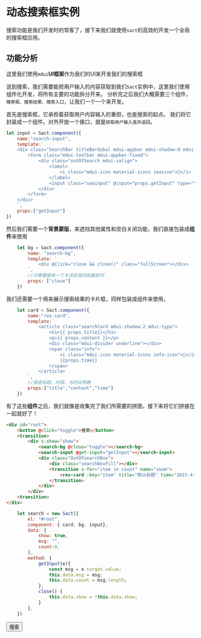 # 动态搜索框实例
搜索功能是我们开发时的常客了，接下来我们就使用`sact`的高效的开发一个全局的搜索框应用。


## 功能分析
这里我们使用`mdui`**UI框架**作为我们的UI来开发我们的搜索框

说到搜索，我们需要能把用户输入的内容获取到我们`Sact`实例中，这里我们使用组件化开发，将所有主要的功能拆分开来。
分析完之后我们大概需要三个组件，`搜索框、搜索结果、搜索入口`，让我们一个一个来开发。


首先是搜索框，它承担着获取用户内容输入的重担，也是搜索的起点。
我们将它封装成一个组件。对外开放一个接口，就是`获取用户输入值并返回`。

```javascript
let input = Sact.component({
    name:"search-input",
    template:`
    <div class="SearchBar titleBarGobal mdui-appbar mdui-shadow-0 mdui-text-color-white-text theme">
        <form class="mdui-toolbar mdui-appbar-fixed">
            <div class="outOfSearch mdui-valign">
                <label>
                    <i class="mdui-icon material-icons seaicon"></i>
                </label>
                <input class="seainput" @input="props.getInput" type="text" placeholder="搜索点什么...">
            </div>
        </form>
    </div>
    `,
    props:["getInput"]
})
```
然后我们需要一个**背景蒙版**，来遮挡其他属性和空白关闭功能，我们直接包装成**组件**来使用

```javascript
    let bg = Sact.component({
        name: "search-bg",
        template: `
            <div @click="close && close()" class="fullScreen"></div>
        `,
        //只需要接收一个关闭全局的函数即可
        props: ["close"]
    })
```

我们还需要一个用来展示搜索结果的卡片框，同样包装成组件来使用，

```javascript
    let card = Sact.component({
        name:"res-card",
        template:`
            <article class="searchCard mdui-shadow-2 mdui-typo">
                <h1>{{ props.title}}</h1>
                <p>{{ props.content }}</p>
                <div class="mdui-divider underline"></div>
                <span class="info">
                    <i class="mdui-icon material-icons info-icon"></i>
                    {{props.time}}
                </span>
            </article>
        `,
        //接收标题，内容，与时间参数
        props:["title","content","time"]
    })
```

有了这些**组件**之后，我们就像是收集完了我们所需要的拼图，接下来将它们拼接在一起就好了！

```html
<div id="root">
    <button @click="toggle">搜索</button>
    <transition>
        <div s-show="show">
            <search-bg @close="toggle"></search-bg>
            <search-input @get-input="getInput"></search-input>
            <div class="OutOfsearchBox">
                <div class="searchBoxFill"></div>
                <transition s-for="item in count" name="zoom">
                    <res-card :key="item" title="默认标题" time="2021-4-8"></res-card>
                </transition>
            </div>
        </div>
    <transition>
</div>
```

```javascript
    let search = new Sact({
        el: "#root",
        component: { card, bg, input},
        data: {
            show: true,
            msg: "",
            count:0,
        },
        method: {
            getInput(e){
                const msg = e.target.value;
                this.data.msg = msg;
                this.data.count = msg.length;
            },
            close() {
                this.data.show = !this.data.show;
            }
        },
    })
```

<div id="root" class="demo">
    <button @click="toggle">搜索</button>
    <transition>
        <div s-if="show">
            <search-bg @close="toggle"></search-bg>
            <search-input @get-input="getInput"></search-input>
            <div class="OutOfsearchBox">
                <div class="searchBoxFill"></div>
                <transition s-for="item in count" name="zoom">
                    <res-card :key="item" title="默认标题" time="2021-4-8"></res-card>
                </transition>
            </div>
        </div>
    </transition>
</div>

<script>
    let input = Sact.component({
    name:"search-input",
    template:`
    <div class="SearchBar titleBarGobal mdui-appbar mdui-shadow-0 mdui-text-color-white-text theme">
        <form class="mdui-toolbar mdui-appbar-fixed">
            <div ref="input" class="outOfSearch mdui-valign" style="width:30%">
                <label>
                    <i class="mdui-icon material-icons seaicon"></i>
                </label>
                <input class="seainput" @input="props.getInput" type="text" placeholder="搜索点什么...">
            </div>
        </form>
    </div>
    `,
    props:["getInput"],
    mounted(){
        setTimeout(()=>{
            this.$refs.input.style.width = "100%";
        },0)
    }
})
    let bg = Sact.component({
        name: "search-bg",
        template: `
            <div @click="props.close && props.close()" class="fullScreen"></div>
        `,
        //只需要接收一个关闭全局的函数即可
        props: ["close"]
    })
    let card = Sact.component({
        name:"res-card",
        template:`
            <article class="searchCard mdui-shadow-2 mdui-typo">
                <h1>{{ props.title}}</h1>
                <p>{{ props.content }}</p>
                <div class="mdui-divider underline"></div>
                <span class="info">
                    <i class="mdui-icon material-icons info-icon"></i>
                    {{props.time}}
                </span>
            </article>
        `,
        //接收标题，内容，与时间参数
        props:["title","content","time"]
    })
window.search = new Sact({
        el: "#root",
        component: { card, bg, input},
        data: {
            show: false,
            msg: "",
            count:0,
        },
        method: {
            getInput(e){
                const msg = e.target.value;
                this.data.msg = msg;
                this.data.count = msg.length;
            },
            toggle() {
                this.data.show = !this.data.show;
            }
        },
    })
</script>